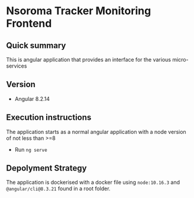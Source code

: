 
# Nsoroma Tracker Monitoring Frontend #

## Quick summary ##

This is angular application that provides an interface for the various micro-services


## Version

* Angular 8.2.14


## Execution instructions ##

The application starts as a normal angular application with a node version of not less than >=8

* Run `ng serve`

## Depolyment Strategy
The application is dockerised with a docker file using `node:10.16.3` and `@angular/cli@8.3.21` found in a root folder.
